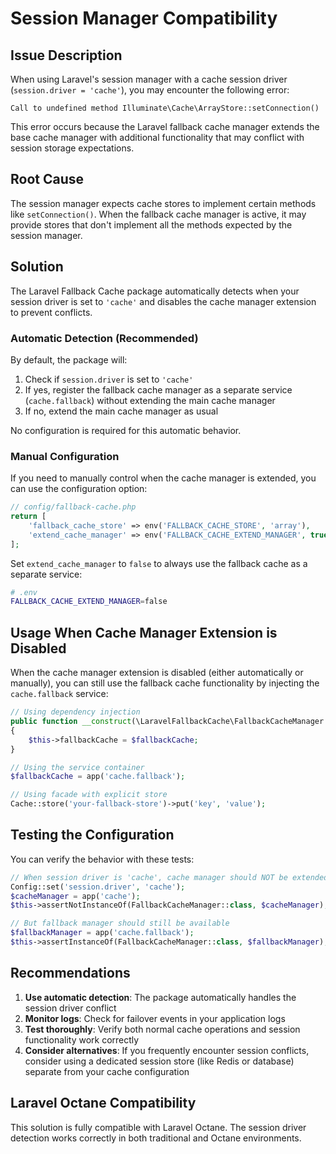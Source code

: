 # Session Manager Compatibility

## Issue Description

When using Laravel's session manager with a cache session driver (`session.driver = 'cache'`), you may encounter the following error:

```
Call to undefined method Illuminate\Cache\ArrayStore::setConnection()
```

This error occurs because the Laravel fallback cache manager extends the base cache manager with additional functionality that may conflict with session storage expectations.

## Root Cause

The session manager expects cache stores to implement certain methods like `setConnection()`. When the fallback cache manager is active, it may provide stores that don't implement all the methods expected by the session manager.

## Solution

The Laravel Fallback Cache package automatically detects when your session driver is set to `'cache'` and disables the cache manager extension to prevent conflicts.

### Automatic Detection (Recommended)

By default, the package will:
1. Check if `session.driver` is set to `'cache'`
2. If yes, register the fallback cache manager as a separate service (`cache.fallback`) without extending the main cache manager
3. If no, extend the main cache manager as usual

No configuration is required for this automatic behavior.

### Manual Configuration

If you need to manually control when the cache manager is extended, you can use the configuration option:

```php
// config/fallback-cache.php
return [
    'fallback_cache_store' => env('FALLBACK_CACHE_STORE', 'array'),
    'extend_cache_manager' => env('FALLBACK_CACHE_EXTEND_MANAGER', true),
];
```

Set `extend_cache_manager` to `false` to always use the fallback cache as a separate service:

```bash
# .env
FALLBACK_CACHE_EXTEND_MANAGER=false
```

## Usage When Cache Manager Extension is Disabled

When the cache manager extension is disabled (either automatically or manually), you can still use the fallback cache functionality by injecting the `cache.fallback` service:

```php
// Using dependency injection
public function __construct(\LaravelFallbackCache\FallbackCacheManager $fallbackCache)
{
    $this->fallbackCache = $fallbackCache;
}

// Using the service container
$fallbackCache = app('cache.fallback');

// Using facade with explicit store
Cache::store('your-fallback-store')->put('key', 'value');
```

## Testing the Configuration

You can verify the behavior with these tests:

```php
// When session driver is 'cache', cache manager should NOT be extended
Config::set('session.driver', 'cache');
$cacheManager = app('cache');
$this->assertNotInstanceOf(FallbackCacheManager::class, $cacheManager);

// But fallback manager should still be available
$fallbackManager = app('cache.fallback');
$this->assertInstanceOf(FallbackCacheManager::class, $fallbackManager);
```

## Recommendations

1. **Use automatic detection**: The package automatically handles the session driver conflict
2. **Monitor logs**: Check for failover events in your application logs
3. **Test thoroughly**: Verify both normal cache operations and session functionality work correctly
4. **Consider alternatives**: If you frequently encounter session conflicts, consider using a dedicated session store (like Redis or database) separate from your cache configuration

## Laravel Octane Compatibility

This solution is fully compatible with Laravel Octane. The session driver detection works correctly in both traditional and Octane environments.

